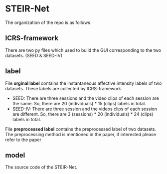 # STEIR-Net
The organization of the repo is as follows

## ICRS-framework
There are two py files which used to build the GUI corresponding to the two datasets. (SEED & SEED-IV)

## label
File **orginal label** contains the instantaneous affective intensity labels of two datasets. These labels are collected by ICRS-framework. 

- SEED: There are three sessions and the video clips of each session are the same. So, there are 20 (individuals) * 15 (clips) labels in total.
- SEED-IV: There are three session and the videos clips of each session are different. So, there are 3 (sessions) * 20 (individuals) * 24 (clips) labels in total.

File **preprocessed label** contains the preprocessed label of two datasets. The preprocessing method is mentioned in the paper, if interested please refer to the paper

## model
The source code of the STEIR-Net.